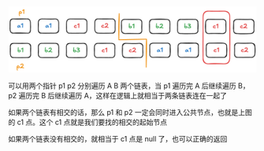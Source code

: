![img](image/README/160.png)

可以用两个指针 p1 p2 分别遍历 A B 两个链表，当 p1 遍历完 A 后继续遍历 B，p2 遍历完 B 后继续遍历 A，这样在逻辑上就相当于两条链表连在一起了

如果两个链表有相交的话，那么 p1 和 p2 一定会同时进入公共节点，也就是上图的 c1 点。这个 c1 点就是我们要找的相交的起始节点

如果两个链表没有相交的，就相当于 c1 点是 null 了，也可以正确的返回
